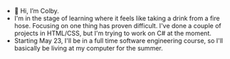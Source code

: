 - 👋 Hi, I’m Colby.
- I'm in the stage of learning where it feels like taking a drink from a fire hose. Focusing on one thing has proven difficult. I've done a couple of projects in HTML/CSS, but I'm trying to work on C# at the moment.
- Starting May 23, I'll be in a full time software engineering course, so I'll basically be living at my computer for the summer.
<!---
cubbletelescope/cubbletelescope is a ✨ special ✨ repository because its `README.md` (this file) appears on your GitHub profile.
You can click the Preview link to take a look at your changes.
--->
